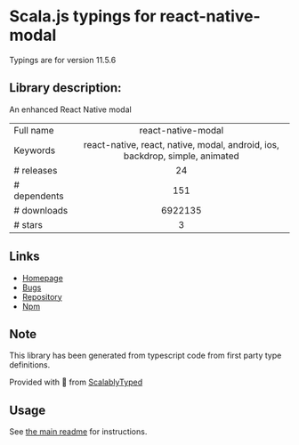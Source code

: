 
# Scala.js typings for react-native-modal

Typings are for version 11.5.6

## Library description:
An enhanced React Native modal

|                    |                 |
| ------------------ | :-------------: |
| Full name          | react-native-modal |
| Keywords           | react-native, react, native, modal, android, ios, backdrop, simple, animated |
| # releases         | 24 |
| # dependents       | 151 |
| # downloads        | 6922135 |
| # stars            | 3 |

## Links
- [Homepage](https://github.com/react-native-community/react-native-modal)
- [Bugs](https://github.com/react-native-community/react-native-modal/issues)
- [Repository](https://github.com/react-native-community/react-native-modal)
- [Npm](https://www.npmjs.com/package/react-native-modal)
    


## Note
This library has been generated from typescript code from first party type definitions.

Provided with :purple_heart: from [ScalablyTyped](https://github.com/oyvindberg/ScalablyTyped)

## Usage
See [the main readme](../../readme.md) for instructions.


